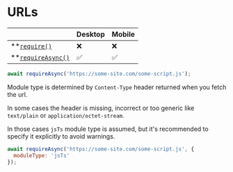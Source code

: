 # URLs

|                                       | Desktop | Mobile |
| ------------------------------------- | ------- | ------ |
| **[`require()`][require]           | ❌       | ❌      |
| **[`requireAsync()`][requireAsync] | ✅       | ✅      |

```js
await requireAsync('https://some-site.com/some-script.js');
```

Module type is determined by `Content-Type` header returned when you fetch the url.

In some cases the header is missing, incorrect or too generic like `text/plain` or `application/octet-stream`.

In those cases `jsTs` module type is assumed, but it's recommended to specify it explicitly to avoid warnings.

```js
await requireAsync('https://some-site.com/some-script.js', {
  moduleType: 'jsTs'
});
```

[require]: ./new-functions.md#require
[requireAsync]: ./new-functions.md#requireasync
